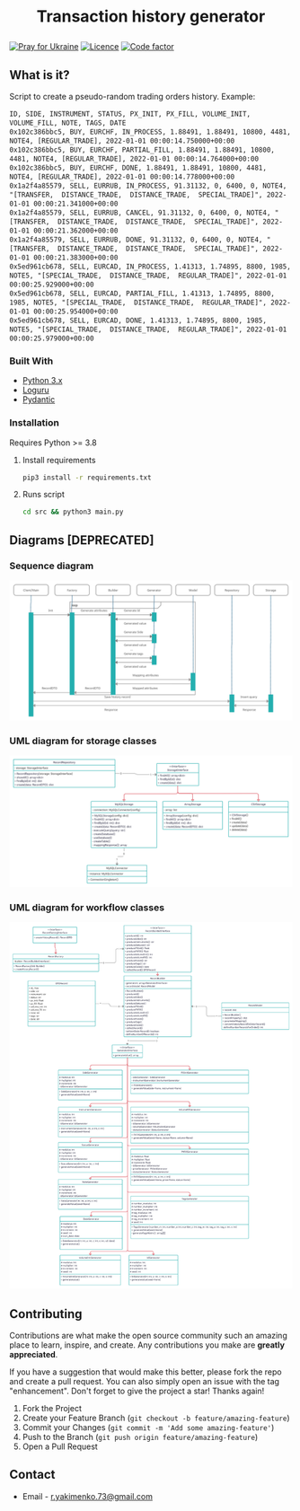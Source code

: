 # <p align="center">Transaction history generator</p>

[![Pray for Ukraine](https://img.shields.io/badge/made_in-ukraine-ffd700.svg?labelColor=0057b7)](https://stand-with-ukraine.pp.ua)
[![Licence](https://img.shields.io/github/license/yakimenko73/transaction-generator)](https://github.com/yakimenko73/transaction-generator/blob/master/LICENSE)
[![Code factor](https://www.codefactor.io/repository/github/yakimenko73/python-crontab/badge)](https://www.codefactor.io/repository/github/yakimenko73/transaction-generator)

## What is it?

Script to create a pseudo-random trading orders history. Example:
```
ID, SIDE, INSTRUMENT, STATUS, PX_INIT, PX_FILL, VOLUME_INIT, VOLUME_FILL, NOTE, TAGS, DATE
0x102c386bbc5, BUY, EURCHF, IN_PROCESS, 1.88491, 1.88491, 10800, 4481, NOTE4, [REGULAR_TRADE], 2022-01-01 00:00:14.750000+00:00
0x102c386bbc5, BUY, EURCHF, PARTIAL_FILL, 1.88491, 1.88491, 10800, 4481, NOTE4, [REGULAR_TRADE], 2022-01-01 00:00:14.764000+00:00
0x102c386bbc5, BUY, EURCHF, DONE, 1.88491, 1.88491, 10800, 4481, NOTE4, [REGULAR_TRADE], 2022-01-01 00:00:14.778000+00:00
0x1a2f4a85579, SELL, EURRUB, IN_PROCESS, 91.31132, 0, 6400, 0, NOTE4, "[TRANSFER,  DISTANCE_TRADE,  DISTANCE_TRADE,  SPECIAL_TRADE]", 2022-01-01 00:00:21.341000+00:00
0x1a2f4a85579, SELL, EURRUB, CANCEL, 91.31132, 0, 6400, 0, NOTE4, "[TRANSFER,  DISTANCE_TRADE,  DISTANCE_TRADE,  SPECIAL_TRADE]", 2022-01-01 00:00:21.362000+00:00
0x1a2f4a85579, SELL, EURRUB, DONE, 91.31132, 0, 6400, 0, NOTE4, "[TRANSFER,  DISTANCE_TRADE,  DISTANCE_TRADE,  SPECIAL_TRADE]", 2022-01-01 00:00:21.383000+00:00
0x5ed961cb678, SELL, EURCAD, IN_PROCESS, 1.41313, 1.74895, 8800, 1985, NOTE5, "[SPECIAL_TRADE,  DISTANCE_TRADE,  REGULAR_TRADE]", 2022-01-01 00:00:25.929000+00:00
0x5ed961cb678, SELL, EURCAD, PARTIAL_FILL, 1.41313, 1.74895, 8800, 1985, NOTE5, "[SPECIAL_TRADE,  DISTANCE_TRADE,  REGULAR_TRADE]", 2022-01-01 00:00:25.954000+00:00
0x5ed961cb678, SELL, EURCAD, DONE, 1.41313, 1.74895, 8800, 1985, NOTE5, "[SPECIAL_TRADE,  DISTANCE_TRADE,  REGULAR_TRADE]", 2022-01-01 00:00:25.979000+00:00
```

### Built With

* [Python 3.x](https://www.python.org/)
* [Loguru](https://github.com/Delgan/loguru)
* [Pydantic](https://github.com/pydantic/pydantic)

### Installation

Requires Python >= 3.8

1. Install requirements
   ```sh
   pip3 install -r requirements.txt
   ```
2. Runs script
   ```sh
   cd src && python3 main.py
   ```

## Diagrams [**DEPRECATED**]

### Sequence diagram

![Kiku](diagrams/sequence.png)

### UML diagram for storage classes

![Kiku](diagrams/storage_uml.png)

### UML diagram for workflow classes

![Kiku](diagrams/workflow_uml.png)

## Contributing

Contributions are what make the open source community such an amazing place to learn, inspire, and create. Any
contributions you make are **greatly appreciated**.

If you have a suggestion that would make this better, please fork the repo and create a pull request. You can also
simply open an issue with the tag "enhancement". Don't forget to give the project a star! Thanks again!

1. Fork the Project
2. Create your Feature Branch (`git checkout -b feature/amazing-feature`)
3. Commit your Changes (`git commit -m 'Add some amazing-feature'`)
4. Push to the Branch (`git push origin feature/amazing-feature`)
5. Open a Pull Request

## Contact

* Email - r.yakimenko.73@gmail.com
